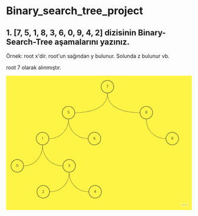 # Binary_search_tree_project

 ## 1. [7, 5, 1, 8, 3, 6, 0, 9, 4, 2] dizisinin Binary-Search-Tree aşamalarını yazınız.
 Örnek: root x'dir. root'un sağından y bulunur. Solunda z bulunur vb.

 root 7 olarak alınmıştır.

 <img src="binary_search_tree.jpg">
